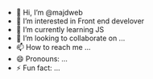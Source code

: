 - 👋 Hi, I’m @majdweb
- 👀 I’m interested in Front end develover
- 🌱 I’m currently learning JS
- 💞️ I’m looking to collaborate on ...
- 📫 How to reach me ...
- 😄 Pronouns: ...
- ⚡ Fun fact: ...

<!---
majdweb/majdweb is a ✨ special ✨ repository because its `README.md` (this file) appears on your GitHub profile.
You can click the Preview link to take a look at your changes.
--->
